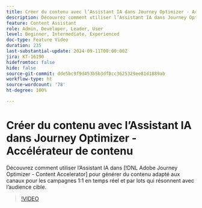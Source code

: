 ```yaml
---
title: Créer du contenu avec l’Assistant IA dans Journey Optimizer - Accélérateur de contenu
description: Découvrez comment utiliser l’Assistant IA dans Journey Optimizer - Accélérateur de contenu pour générer du contenu adapté aux canaux pour les campagnes 1:1 en temps réel et par lots qui résonnent avec l’audience cible.
feature: Content Assistant
role: Admin, Developer, Leader, User
level: Beginner, Intermediate, Experienced
doc-type: Feature Video
duration: 235
last-substantial-update: 2024-09-11T00:00:00Z
jira: KT-16190
hidefromtoc: false
hide: false
source-git-commit: dde5bc9f9d453b5b3df8cc3625329ee81d1889ab
workflow-type: ht
source-wordcount: '78'
ht-degree: 100%

---
```



# Créer du contenu avec l’Assistant IA dans Journey Optimizer - Accélérateur de contenu

Découvrez comment utiliser l’Assistant IA dans [!DNL Adobe Journey Optimizer - Content Accelerator] pour générer du contenu adapté aux canaux pour les campagnes 1:1 en temps réel et par lots qui résonnent avec l’audience cible.

>[!VIDEO](https://video.tv.adobe.com/v/3433552/?learn=on)
